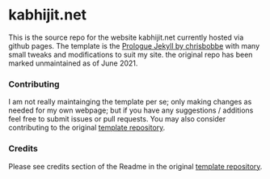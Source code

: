 # kabhijit.net

This is the source repo for the website kabhijit.net currently hosted via github pages.
The template is the [Prologue Jekyll by chrisbobbe](https://github.com/chrisbobbe/jekyll-theme-prologue) with many small tweaks and modifications to suit my site. the original repo has been marked unmaintained as of June 2021.

### Contributing

I am not really maintainging the template per se; only making changes as needed for my own webpage; but if you have any suggestions / additions feel free to submit issues or pull requests. You may also consider contributing to the original [template repository](https://github.com/chrisbobbe/jekyll-theme-prologue).

### Credits
Please see credits section of the Readme in the original [template repository](https://github.com/chrisbobbe/jekyll-theme-prologue).